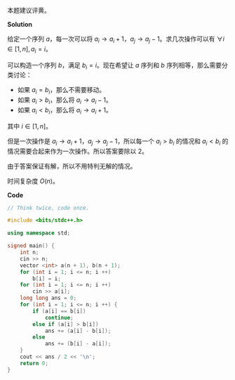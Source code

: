 本题建议评黄。

**Solution**

给定一个序列 $a$，每一次可以将 $a_i \to a_i + 1$，$a_j\to a_j - 1$。求几次操作可以有 $\forall i\in [1, n], a_i = i$。

可以构造一个序列 $b$，满足 $b_i = i$。现在希望让 $a$ 序列和 $b$ 序列相等，那么需要分类讨论：

+   如果 $a_i = b_i$，那么不需要移动。
+   如果 $a_i > b_i$，那么将 $a_i\to a_i - 1$。
+   如果 $a_i < b_i$，那么将 $a_i\to a_i + 1$。

其中 $i\in [1, n]$。

但是一次操作是 $a_i\to a_i + 1$，$a_j\to a_j - 1$，所以每一个 $a_i > b_i$ 的情况和 $a_i < b_i$ 的情况需要合起来作为一次操作。所以答案要除以 $2$。

由于答案保证有解，所以不用特判无解的情况。

时间复杂度 $O(n)$。

**Code**

```cpp
// Think twice, code once.

#include <bits/stdc++.h>

using namespace std;

signed main() {
    int n;
    cin >> n;
    vector <int> a(n + 1), b(n + 1);
    for (int i = 1; i <= n; i ++)
        b[i] = i;
    for (int i = 1; i <= n; i ++)
        cin >> a[i];
    long long ans = 0;
    for (int i = 1; i <= n; i ++) {
        if (a[i] == b[i])
            continue;
        else if (a[i] > b[i])
            ans += (a[i] - b[i]);
        else
            ans += (b[i] - a[i]);
    }
    cout << ans / 2 << '\n';
    return 0;
}

```

